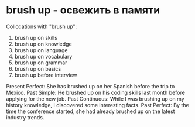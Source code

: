 # brush up - освежить в памяти

Collocations with "brush up":

1. brush up on skills
2. brush up on knowledge
3. brush up on language
4. brush up on vocabulary
5. brush up on grammar
6. brush up on basics
7. brush up before interview

Present Perfect: She has brushed up on her Spanish before the trip to Mexico.
Past Simple: He brushed up on his coding skills last month before applying for the new job.
Past Continuous: While I was brushing up on my history knowledge, I discovered some interesting facts.
Past Perfect: By the time the conference started, she had already brushed up on the latest industry trends.
